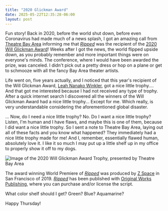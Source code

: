 ```yaml
---
title: "2020 Glickman Award"
date: 2025-05-22T12:35:28-06:00
layout: post
---
```


Fun story! Back in 2020, before the world shut down, before even Coronavirus had made much of a news splash, I got an amazing call from [Theatre Bay Area](https://www.theatrebayarea.org/) informing me that [*Ripped*](https://www.originalworksonline.com/ripped) was the recipient of the [2020 Will Glickman Award](https://datebook.sfchronicle.com/theater/ripped-by-rachel-bublitz-wins-2020-will-glickman-award)! Weeks after I got the news, the world flipped upside down, as you probably remember and more important things were on everyone's minds. The conference, where I would have been awarded the prize, was canceled. I didn't pick out a pretty dress or hop on a plane or get to schmooze with all the fancy Bay Area theater artists.

Life went on, five years actually, and I noticed that this year's recipient of the Will Glickman Award, [Leah Nanako Winkler](https://www.sfchronicle.com/entertainment/article/thirty-six-leah-nanako-winkler-glickman-20192018.php), got a nice little trophy.... And that got me interested because I had not received any type of trophy. After a quick internet search I discovered all the winners of the Will Glickman Award had a nice little trophy... Except for me. Which really, is very understandable considering the aforementioned global disaster.

... Now, do I need a nice little trophy? No. Do I want a nice little trophy? Listen, I'm human and I have flaws, and maybe this is one of them, because I did want a nice little trophy. So I sent a note to Theatre Bay Area, laying out all of these facts and you know what happened? They immediately had a nice little trophy made for me! And I, remember, essentially flawed human, absolutely love it. I like it so much I may put up a little shelf up in my office to properly show it off to my dogs. 

![Image of the 2020 Will Glickman Award Trophy, presented by Theatre Bay Area](/images/glickman.jpg)

The award winning World Premiere of [*Ripped*](https://www.originalworksonline.com/ripped) was produced by [Z Space](https://www.zspace.org/) in San Francisco of 2019. [*Ripped*](https://www.originalworksonline.com/ripped) has been published with [Original Works Publishing](https://www.originalworksonline.com/), where you can purchase and/or license the script.

What color shelf should I get? Green? Blue? Aquamarine?

Happy Thursday!
